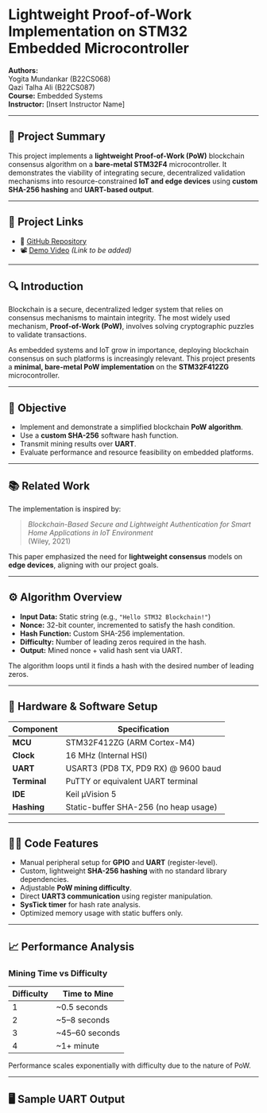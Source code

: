 
# Lightweight Proof-of-Work Implementation on STM32 Embedded Microcontroller

**Authors:**  
Yogita Mundankar (B22CS068)  
Qazi Talha Ali (B22CS087)  
**Course:** Embedded Systems  
**Instructor:** [Insert Instructor Name]  

---

## 📌 Project Summary

This project implements a **lightweight Proof-of-Work (PoW)** blockchain consensus algorithm on a **bare-metal STM32F4** microcontroller. It demonstrates the viability of integrating secure, decentralized validation mechanisms into resource-constrained **IoT and edge devices** using **custom SHA-256 hashing** and **UART-based output**.

---

## 🔗 Project Links

- 🧠 [GitHub Repository](https://github.com/b22cs068/STM32_Blockchain_PoW-/tree/main)
- 📽️ [Demo Video](#) *(Link to be added)*

---

## 🔍 Introduction

Blockchain is a secure, decentralized ledger system that relies on consensus mechanisms to maintain integrity. The most widely used mechanism, **Proof-of-Work (PoW)**, involves solving cryptographic puzzles to validate transactions.

As embedded systems and IoT grow in importance, deploying blockchain consensus on such platforms is increasingly relevant. This project presents a **minimal, bare-metal PoW implementation** on the **STM32F412ZG** microcontroller.

---

## 🎯 Objective

- Implement and demonstrate a simplified blockchain **PoW algorithm**.
- Use a **custom SHA-256** software hash function.
- Transmit mining results over **UART**.
- Evaluate performance and resource feasibility on embedded platforms.

---

## 📚 Related Work

The implementation is inspired by:

> *Blockchain-Based Secure and Lightweight Authentication for Smart Home Applications in IoT Environment*  
> (Wiley, 2021)

This paper emphasized the need for **lightweight consensus** models on **edge devices**, aligning with our project goals.

---

## ⚙️ Algorithm Overview

- **Input Data:** Static string (e.g., `"Hello STM32 Blockchain!"`)
- **Nonce:** 32-bit counter, incremented to satisfy the hash condition.
- **Hash Function:** Custom SHA-256 implementation.
- **Difficulty:** Number of leading zeros required in the hash.
- **Output:** Mined nonce + valid hash sent via UART.

The algorithm loops until it finds a hash with the desired number of leading zeros.

---

## 🧰 Hardware & Software Setup

| Component        | Specification                           |
|------------------|-----------------------------------------|
| **MCU**          | STM32F412ZG (ARM Cortex-M4)             |
| **Clock**        | 16 MHz (Internal HSI)                   |
| **UART**         | USART3 (PD8 TX, PD9 RX) @ 9600 baud     |
| **Terminal**     | PuTTY or equivalent UART terminal       |
| **IDE**          | Keil µVision 5                          |
| **Hashing**      | Static-buffer SHA-256 (no heap usage)   |

---

## 🧑‍💻 Code Features

- Manual peripheral setup for **GPIO** and **UART** (register-level).
- Custom, lightweight **SHA-256 hashing** with no standard library dependencies.
- Adjustable **PoW mining difficulty**.
- Direct **UART3 communication** using register manipulation.
- **SysTick timer** for hash rate analysis.
- Optimized memory usage with static buffers only.

---

## 📈 Performance Analysis

### Mining Time vs Difficulty

| Difficulty | Time to Mine     |
|------------|------------------|
| 1          | ~0.5 seconds     |
| 2          | ~5–8 seconds     |
| 3          | ~45–60 seconds   |
| 4          | ~1+ minute       |

Performance scales exponentially with difficulty due to the nature of PoW.

---

## 🖥️ Sample UART Output

